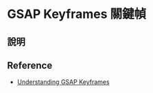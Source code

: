 # GSAP Keyframes 關鍵幀

## 說明

## Reference

- [Understanding GSAP Keyframes](https://greensock.com/understanding-keyframes/)
